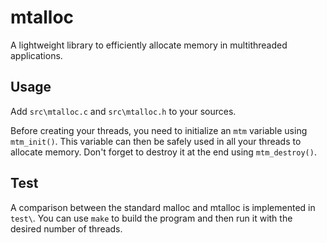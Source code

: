 # mtalloc
A lightweight library to efficiently allocate memory in multithreaded applications.


## Usage

Add `src\mtalloc.c` and `src\mtalloc.h` to your sources.

Before creating your threads, you need to initialize an `mtm` variable using `mtm_init()`. This variable can then be safely used in all your threads to allocate memory. Don't forget to destroy it at the end using `mtm_destroy()`.

## Test

A comparison between the standard malloc and mtalloc is implemented in `test\`. You can use `make` to build the program and then run it with the desired number of threads.
